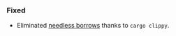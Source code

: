 <!--
A new scriv changelog fragment.

Uncomment the section that is right (remove the HTML comment wrapper).
-->

<!--
### Removed

- A bullet item for the Removed category.

-->
<!--
### Added

- A bullet item for the Added category.

-->
<!--
### Changed

- A bullet item for the Changed category.

-->
<!--
### Deprecated

- A bullet item for the Deprecated category.

-->
### Fixed

- Eliminated [needless borrows](https://rust-lang.github.io/rust-clippy/master/index.html#needless_borrow) thanks to `cargo clippy`.

<!--
### Security

- A bullet item for the Security category.

-->
